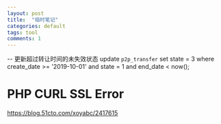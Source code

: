 ```yaml
---
layout: post
title:  "临时笔记"
categories: default
tags: tool
comments: 1
---
```



-- 更新超过转让时间的未失效状态
update `p2p_transfer` set state = 3
where create_date >= '2019-10-01'
and state = 1 and end_date < now();

# PHP CURL SSL Error
https://blog.51cto.com/xoyabc/2417615